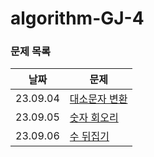 # algorithm-GJ-4

### 문제 목록

| 날짜       | 문제                       |
|----------|--------------------------|
| 23.09.04 | [대소문자 변환](./09-2주차/0904) |
| 23.09.05 | [숫자 회오리](./09-2주차/0905)   |
| 23.09.06 | [수 뒤집기](./09-2주차/0906)   |

